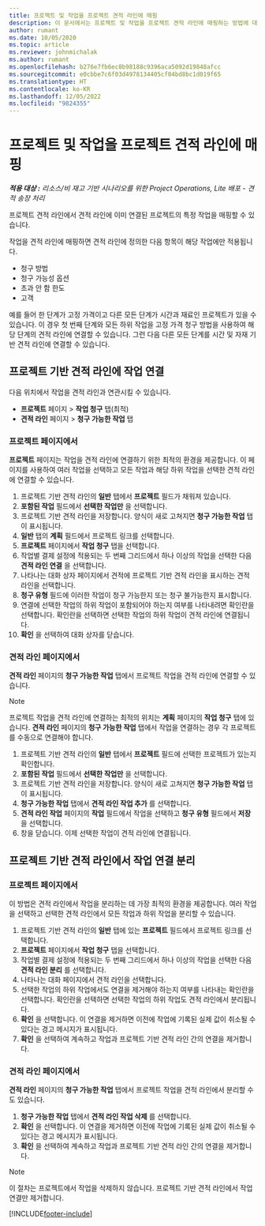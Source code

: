 ```yaml
---
title: 프로젝트 및 작업을 프로젝트 견적 라인에 매핑
description: 이 문서에서는 프로젝트 및 작업을 프로젝트 견적 라인에 매핑하는 방법에 대한 정보를 제공합니다.
author: rumant
ms.date: 10/05/2020
ms.topic: article
ms.reviewer: johnmichalak
ms.author: rumant
ms.openlocfilehash: b276e7fb6ec8b98188c9396aca5092d19848afcc
ms.sourcegitcommit: e0cbbe7c6f03d4978134405cf04bd8bc1d019f65
ms.translationtype: HT
ms.contentlocale: ko-KR
ms.lasthandoff: 12/05/2022
ms.locfileid: "9824355"
---
```

# <a name="map-projects-and-tasks-to-project-quote-lines"></a>프로젝트 및 작업을 프로젝트 견적 라인에 매핑

_**적용 대상 :** 리소스/비 재고 기반 시나리오를 위한 Project Operations, Lite 배포 - 견적 송장 처리_

프로젝트 견적 라인에서 견적 라인에 이미 연결된 프로젝트의 특정 작업을 매핑할 수 있습니다.

작업을 견적 라인에 매핑하면 견적 라인에 정의한 다음 항목이 해당 작업에만 적용됩니다.

- 청구 방법
- 청구 가능성 옵션
- 초과 안 함 한도
- 고객

예를 들어 한 단계가 고정 가격이고 다른 모든 단계가 시간과 재료인 프로젝트가 있을 수 있습니다. 이 경우 첫 번째 단계와 모든 하위 작업을 고정 가격 청구 방법을 사용하여 해당 단계의 견적 라인에 연결할 수 있습니다. 그런 다음 다른 모든 단계를 시간 및 자재 기반 견적 라인에 연결할 수 있습니다.

## <a name="associate-tasks-to-project-based-quote-lines"></a>프로젝트 기반 견적 라인에 작업 연결

다음 위치에서 작업을 견적 라인과 연관시킬 수 있습니다.

- **프로젝트** 페이지 > **작업 청구** 탭(최적)
- **견적 라인** 페이지 > **청구 가능한 작업** 탭 

### <a name="from-the-project-page"></a>프로젝트 페이지에서

**프로젝트** 페이지는 작업을 견적 라인에 연결하기 위한 최적의 환경을 제공합니다. 이 페이지를 사용하여 여러 작업을 선택하고 모든 작업과 해당 하위 작업을 선택한 견적 라인에 연결할 수 있습니다.

1. 프로젝트 기반 견적 라인의 **일반** 탭에서 **프로젝트** 필드가 채워져 있습니다.
2. **포함된 작업** 필드에서 **선택한 작업만** 을 선택합니다.
3. 프로젝트 기반 견적 라인을 저장합니다. 양식이 새로 고쳐지면 **청구 가능한 작업** 탭이 표시됩니다.
4. **일반** 탭의 **계획** 필드에서 프로젝트 링크를 선택합니다.
5. **프로젝트** 페이지에서 **작업 청구** 탭을 선택합니다.
6. 작업별 결제 설정에 적용되는 두 번째 그리드에서 하나 이상의 작업을 선택한 다음 **견적 라인 연결** 을 선택합니다.
7. 나타나는 대화 상자 페이지에서 견적에 프로젝트 기반 견적 라인을 표시하는 견적 라인을 선택합니다.
8. **청구 유형** 필드에 이러한 작업이 청구 가능한지 또는 청구 불가능한지 표시합니다.
9. 연결에 선택한 작업의 하위 작업이 포함되어야 하는지 여부를 나타내려면 확인란을 선택합니다. 확인란을 선택하면 선택한 작업의 하위 작업이 견적 라인에 연결됩니다.
10. **확인** 을 선택하여 대화 상자를 닫습니다.

### <a name="from-the-quote-line-page"></a>견적 라인 페이지에서

**견적 라인** 페이지의 **청구 가능한 작업** 탭에서 프로젝트 작업을 견적 라인에 연결할 수 있습니다.

>[!NOTE]
>프로젝트 작업을 견적 라인에 연결하는 최적의 위치는 **계획** 페이지의 **작업 청구** 탭에 있습니다. **견적 라인** 페이지의 **청구 가능한 작업** 탭에서 작업을 연결하는 경우 각 프로젝트를 수동으로 연결해야 합니다.

1. 프로젝트 기반 견적 라인의 **일반** 탭에서 **프로젝트** 필드에 선택한 프로젝트가 있는지 확인합니다.
2. **포함된 작업** 필드에서 **선택한 작업만** 을 선택합니다.
3. 프로젝트 기반 견적 라인을 저장합니다. 양식이 새로 고쳐지면 **청구 가능한 작업** 탭이 표시됩니다.
4. **청구 가능한 작업** 탭에서 **견적 라인 작업 추가** 를 선택합니다.
5. **견적 라인 작업** 페이지의 **작업** 필드에서 작업을 선택하고 **청구 유형** 필드에서 **저장** 을 선택합니다. 
6. 창을 닫습니다. 이제 선택한 작업이 견적 라인에 연결됩니다.

## <a name="disassociate-tasks-from-projectbased-quote-lines"></a>프로젝트 기반 견적 라인에서 작업 연결 분리

### <a name="from-the-project-page"></a>프로젝트 페이지에서

이 방법은 견적 라인에서 작업을 분리하는 데 가장 최적의 환경을 제공합니다. 여러 작업을 선택하고 선택한 견적 라인에서 모든 작업과 하위 작업을 분리할 수 있습니다.

1. 프로젝트 기반 견적 라인의 **일반** 탭에 있는 **프로젝트** 필드에서 프로젝트 링크를 선택합니다.
2. **프로젝트** 페이지에서 **작업 청구** 탭을 선택합니다.
3. 작업별 결제 설정에 적용되는 두 번째 그리드에서 하나 이상의 작업을 선택한 다음 **견적 라인 분리** 를 선택합니다.
4. 나타나는 대화 페이지에서 견적 라인을 선택합니다.
5. 선택한 작업의 하위 작업에서도 연결을 제거해야 하는지 여부를 나타내는 확인란을 선택합니다. 확인란을 선택하면 선택한 작업의 하위 작업도 견적 라인에서 분리됩니다.
6. **확인** 을 선택합니다. 이 연결을 제거하면 이전에 작업에 기록된 실제 값이 취소될 수 있다는 경고 메시지가 표시됩니다. 
7. **확인** 을 선택하여 계속하고 작업과 프로젝트 기반 견적 라인 간의 연결을 제거합니다.

### <a name="from-the-quote-line-page"></a>견적 라인 페이지에서

**견적 라인** 페이지의 **청구 가능한 작업** 탭에서 프로젝트 작업을 견적 라인에서 분리할 수도 있습니다.

1. **청구 가능한 작업** 탭에서 **견적 라인 작업 삭제** 를 선택합니다.
2. **확인** 을 선택합니다. 이 연결을 제거하면 이전에 작업에 기록된 실제 값이 취소될 수 있다는 경고 메시지가 표시됩니다. 
3. **확인** 을 선택하여 계속하고 작업과 프로젝트 기반 견적 라인 간의 연결을 제거합니다.

>[!NOTE]
> 이 절차는 프로젝트에서 작업을 삭제하지 않습니다. 프로젝트 기반 견적 라인에서 작업 연결만 제거합니다.


[!INCLUDE[footer-include](../../includes/footer-banner.md)]
